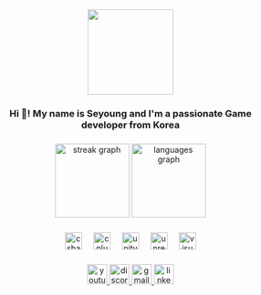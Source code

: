 <div align="center">
  <img height="150" src="https://mblogthumb-phinf.pstatic.net/MjAyMjAyMjBfMTky/MDAxNjQ1Mjk3NDA5NzUz.3nc0LrDFxyBgSO8LrWF-5DkA6hNqtGD9tMvnQN0TM8Ug.ASsqLDEjwmmfJD99tOLaaeuUFJi-u1DFuCc2xEINtuUg.GIF.saturn309/CriminalScentedHawk-size_restricted.gif?type=w966"  />
</div>

###

<h3 align="center">Hi 👋! My name is Seyoung and I'm a passionate Game developer from Korea</h3>

###

<div align="center">
  <img src="https://streak-stats.demolab.com?user=3young&locale=en&mode=daily&theme=blueberry&hide_border=false&border_radius=5" height="130" alt="streak graph"  />
  <img src="https://github-readme-stats.vercel.app/api/top-langs?username=3young&locale=en&hide_title=false&layout=compact&card_width=320&langs_count=4&theme=blueberry&hide_border=false" height="130" alt="languages graph"  />
</div>

###

<div align="center">
  <img src="https://img.shields.io/badge/C Sharp-239120?logo=csharp&logoColor=white&style=for-the-badge" height="30" alt="csharp logo"  />
  <img width="12" />
  <img src="https://img.shields.io/badge/C++-00599C?logo=cplusplus&logoColor=white&style=for-the-badge" height="30" alt="cplusplus logo"  />
  <img width="12" />
  <img src="https://img.shields.io/badge/Unity-FFFFFF?logo=unity&logoColor=black&style=for-the-badge" height="30" alt="unity logo"  />
  <img width="12" />
  <img src="https://img.shields.io/badge/Unreal Engine-0E1128?logo=unrealengine&logoColor=white&style=for-the-badge" height="30" alt="unrealengine logo"  />
  <img width="12" />
  <img src="https://img.shields.io/badge/Visual Studio-5C2D91?logo=visualstudio&logoColor=white&style=for-the-badge" height="30" alt="visualstudio logo"  />
</div>

###

<div align="center">
  <a href="https://www.youtube.com/@3youngworks" target="_blank">
    <img src="https://img.shields.io/static/v1?message=Youtube&logo=youtube&label=&color=FF0000&logoColor=white&labelColor=&style=for-the-badge" height="35" alt="youtube logo"  />
  </a>
  <a href="https://discordapp.com/users/1081015063533600910" target="_blank">
    <img src="https://img.shields.io/static/v1?message=Discord&logo=discord&label=&color=7289DA&logoColor=white&labelColor=&style=for-the-badge" height="35" alt="discord logo"  />
  </a>
  <a href="3youngworks@gmail.com" target="_blank">
    <img src="https://img.shields.io/static/v1?message=Gmail&logo=gmail&label=&color=D14836&logoColor=white&labelColor=&style=for-the-badge" height="35" alt="gmail logo"  />
  </a>
  <a href="https://www.linkedin.com/in/%EC%84%B8%EC%98%81-%EB%B0%95-206468355" target="_blank">
    <img src="https://img.shields.io/static/v1?message=LinkedIn&logo=linkedin&label=&color=0077B5&logoColor=white&labelColor=&style=for-the-badge" height="35" alt="linkedin logo"  />
  </a>
</div>

###
